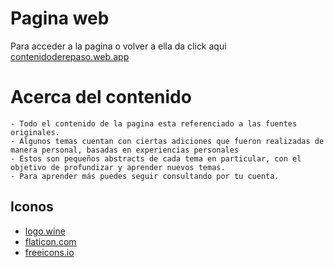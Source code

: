 # Pagina web

Para acceder a la pagina o volver a ella da click aqui [contenidoderepaso.web.app](https://contenidoderepaso.web.app/)

# Acerca del contenido

```
- Todo el contenido de la pagina esta referenciado a las fuentes originales. 
- Algunos temas cuentan con ciertas adiciones que fueron realizadas de manera personal, basadas en experiencias personales
- Estos son pequeños abstracts de cada tema en particular, con el objetivo de profundizar y aprender nuevos temas.
- Para aprender más puedes seguir consultando por tu cuenta.
```
## Iconos

- [logo.wine](https://www.logo.wine/)
- [flaticon.com](https://www.flaticon.com/)
- [freeicons.io](https://freeicons.io/)